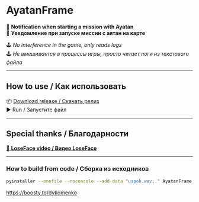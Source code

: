 # AyatanFrame  
🔔 **Notification when starting a mission with Ayatan**  
🔔 **Уведомление при запуске миссии с аятан на карте**

🕹️ *No interference in the game, only reads logs*  
🕹️ *Не вмешивается в процессы игры, просто читает логи из текстового файла*

---

## How to use / Как использовать  
📦 [Download release / Скачать релиз](https://github.com/dykomenko/AyatanFrame/releases)  
▶️ Run / Запустите файл  


---

## Special thanks / Благодарности  
[🎥 **LoseFace video / Видео LoseFace**](https://www.youtube.com/watch?v=sEDn_1n9dYE)

---

### How to build from code / Сборка из исходников

```bash
pyinstaller --onefile --noconsole --add-data "uspeh.wav;." AyatanFrame.py
```









https://boosty.to/dykomenko
